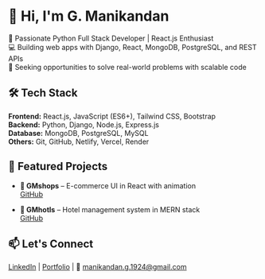 # 👋 Hi, I'm G. Manikandan

🎯 Passionate Python Full Stack Developer | React.js Enthusiast  
💻 Building web apps with Django, React, MongoDB, PostgreSQL, and REST APIs  
🚀 Seeking opportunities to solve real-world problems with scalable code

## 🛠️ Tech Stack
**Frontend:** React.js, JavaScript (ES6+), Tailwind CSS, Bootstrap  
**Backend:** Python, Django, Node.js, Express.js  
**Database:** MongoDB, PostgreSQL, MySQL  
**Others:** Git, GitHub, Netlify, Vercel, Render

## 📂 Featured Projects
- **🛒 GMshops** – E-commerce UI in React with animation  
  [GitHub](https://github.com/DeveloperManikandan/GMshops)

- **🏨 GMhotls** – Hotel management system in MERN stack  
  [GitHub](https://github.com/DeveloperManikandan/GMhotls)


## 📫 Let's Connect
[LinkedIn](linkedin.com/in/g-manikandan/) | [Portfolio](https://manikandancodes.netlify.app/) | 📧 manikandan.g.1924@gmail.com
